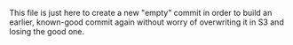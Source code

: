 This file is just here to create a new "empty" commit
in order to build an earlier, known-good commit again
without worry of overwriting it in S3 and losing the good one.
